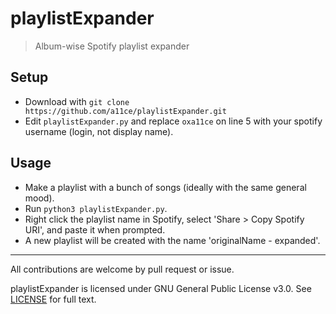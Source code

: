 # playlistExpander

> Album-wise Spotify playlist expander

## Setup

- Download with `git clone https://github.com/a11ce/playlistExpander.git`
- Edit `playlistExpander.py` and replace `oxa11ce` on line 5 with your spotify username (login, not display name).

## Usage

- Make a playlist with a bunch of songs (ideally with the same general mood).
- Run `python3 playlistExpander.py`.
- Right click the playlist name in Spotify, select 'Share > Copy Spotify URI', and paste it when prompted.
- A new playlist will be created with the name 'originalName - expanded'.

--- 

All contributions are welcome by pull request or issue.

playlistExpander is licensed under GNU General Public License v3.0. See [LICENSE](../master/LICENSE) for full text.